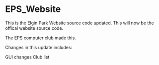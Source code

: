 # EPS_Website
This is the Elgin Park Website source code updated. This will now be the offical website source code. 

The EPS computer club made this. 

Changes in this update includes:

GUI changes
Club list

